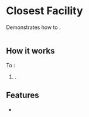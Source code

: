 <h1>Closest Facility</h1>

<p>Demonstrates how to .</p>

<p><img src=""/></p>

<h2>How it works</h2>

<p>To <code></code>:</p>

<ol>
    <li><code></code>.  </li>
</ol>

<h2>Features</h2>

<ul>
    <li></li>
</ul>

